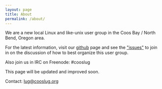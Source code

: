 ```yaml
---
layout: page
title: About
permalink: /about/
---
```


We are a new local Linux and like-unix user group in the Coos Bay / North Bend, Oregon area.

For the latest information, visit our [github](https://github.com/cooslug) page and see the ["issues"](https://github.com/cooslug/cooslug.github.io/issues) to join in on the discussion of how to best organize this user group.

Also join us in IRC on Freenode: #cooslug

This page will be updated and improved soon.

Contact: lug@cooslug.org
